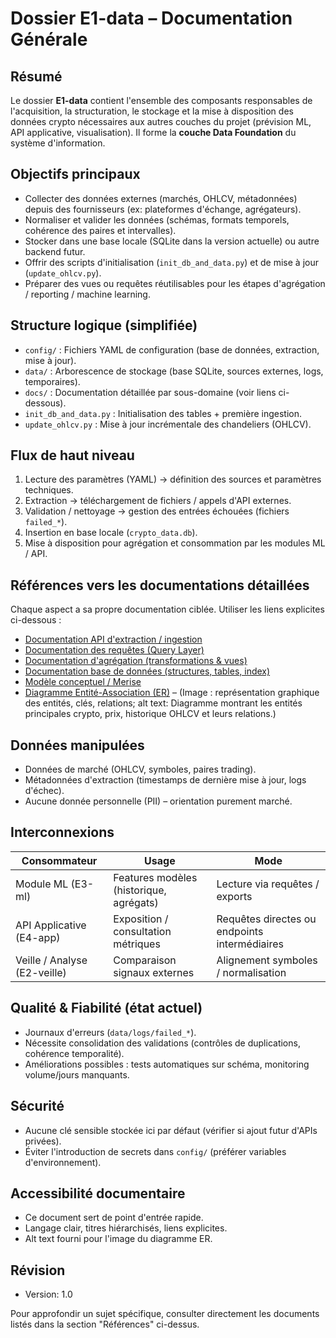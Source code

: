 # Dossier E1-data – Documentation Générale

## Résumé
Le dossier **E1-data** contient l'ensemble des composants responsables de l'acquisition, la structuration, le stockage et la mise à disposition des données crypto nécessaires aux autres couches du projet (prévision ML, API applicative, visualisation). Il forme la **couche Data Foundation** du système d'information.

## Objectifs principaux
- Collecter des données externes (marchés, OHLCV, métadonnées) depuis des fournisseurs (ex: plateformes d'échange, agrégateurs).
- Normaliser et valider les données (schémas, formats temporels, cohérence des paires et intervalles).
- Stocker dans une base locale (SQLite dans la version actuelle) ou autre backend futur.
- Offrir des scripts d'initialisation (`init_db_and_data.py`) et de mise à jour (`update_ohlcv.py`).
- Préparer des vues ou requêtes réutilisables pour les étapes d'agrégation / reporting / machine learning.

## Structure logique (simplifiée)
- `config/` : Fichiers YAML de configuration (base de données, extraction, mise à jour).
- `data/` : Arborescence de stockage (base SQLite, sources externes, logs, temporaires).
- `docs/` : Documentation détaillée par sous-domaine (voir liens ci-dessous).
- `init_db_and_data.py` : Initialisation des tables + première ingestion.
- `update_ohlcv.py` : Mise à jour incrémentale des chandeliers (OHLCV).

## Flux de haut niveau
1. Lecture des paramètres (YAML) → définition des sources et paramètres techniques.
2. Extraction → téléchargement de fichiers / appels d'API externes.
3. Validation / nettoyage → gestion des entrées échouées (fichiers `failed_*`).
4. Insertion en base locale (`crypto_data.db`).
5. Mise à disposition pour agrégation et consommation par les modules ML / API.

## Références vers les documentations détaillées
Chaque aspect a sa propre documentation ciblée. Utiliser les liens explicites ci-dessous :

- [Documentation API d'extraction / ingestion](docs/api_documentation.md)
- [Documentation des requêtes (Query Layer)](docs/query_documentation.md)
- [Documentation d'agrégation (transformations & vues)](docs/aggregation_documentation.md)
- [Documentation base de données (structures, tables, index)](docs/database_documentation.md)
- [Modèle conceptuel / Merise](docs/merise_model_documentation.md)
- [Diagramme Entité-Association (ER)](docs/diagramme_ER.png "Diagramme ER – modèle de données") – (Image : représentation graphique des entités, clés, relations; alt text: Diagramme montrant les entités principales crypto, prix, historique OHLCV et leurs relations.)

## Données manipulées
- Données de marché (OHLCV, symboles, paires trading).
- Métadonnées d'extraction (timestamps de dernière mise à jour, logs d'échec).
- Aucune donnée personnelle (PII) – orientation purement marché.

## Interconnexions
| Consommateur | Usage | Mode |
|--------------|-------|------|
| Module ML (E3-ml) | Features modèles (historique, agrégats) | Lecture via requêtes / exports |
| API Applicative (E4-app) | Exposition / consultation métriques | Requêtes directes ou endpoints intermédiaires |
| Veille / Analyse (E2-veille) | Comparaison signaux externes | Alignement symboles / normalisation |

## Qualité & Fiabilité (état actuel)
- Journaux d'erreurs (`data/logs/failed_*`).
- Nécessite consolidation des validations (contrôles de duplications, cohérence temporalité). 
- Améliorations possibles : tests automatiques sur schéma, monitoring volume/jours manquants.

## Sécurité
- Aucune clé sensible stockée ici par défaut (vérifier si ajout futur d'APIs privées).
- Éviter l'introduction de secrets dans `config/` (préférer variables d'environnement).

## Accessibilité documentaire
- Ce document sert de point d'entrée rapide.
- Langage clair, titres hiérarchisés, liens explicites. 
- Alt text fourni pour l'image du diagramme ER.


## Révision
- Version: 1.0

Pour approfondir un sujet spécifique, consulter directement les documents listés dans la section "Références" ci-dessus.